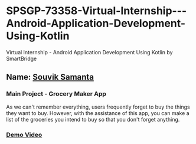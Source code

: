 # SPSGP-73358-Virtual-Internship---Android-Application-Development-Using-Kotlin
Virtual Internship - Android Application Development Using Kotlin by SmartBridge
## Name: [Souvik Samanta](https://github.com/souviksamanta007)

### Main Project - Grocery Maker App
As we can't remember everything, users frequently forget to buy the things they want to buy. However, with the assistance of this app, you can make a list of the groceries you intend to buy so that you don't forget anything.

### [Demo Video](https://www.youtube.com/watch?v=rPZPAe-Cc_s)